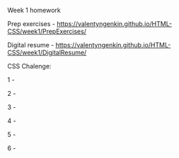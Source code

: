 Week 1 homework

Prep exercises - https://valentyngenkin.github.io/HTML-CSS/week1/PrepExercises/

Digital resume - https://valentyngenkin.github.io/HTML-CSS/week1/DigitalResume/

CSS Chalenge:

1 -

2 -

3 -

4 -

5 -

6 -

